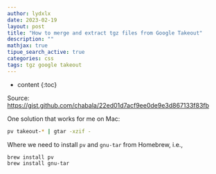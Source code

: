 ```yaml
---
author: lydxlx
date: 2023-02-19
layout: post
title: "How to merge and extract tgz files from Google Takeout"
description: ""
mathjax: true
tipue_search_active: true
categories: css
tags: tgz google takeout
---
```


* content
{:toc}

Source: https://gist.github.com/chabala/22ed01d7acf9ee0de9e3d867133f83fb

One solution that works for me on Mac:
```bash
pv takeout-* | gtar -xzif -
```

Where we need to install `pv` and `gnu-tar` from Homebrew, i.e.,
```bash
brew install pv
brew install gnu-tar
```







